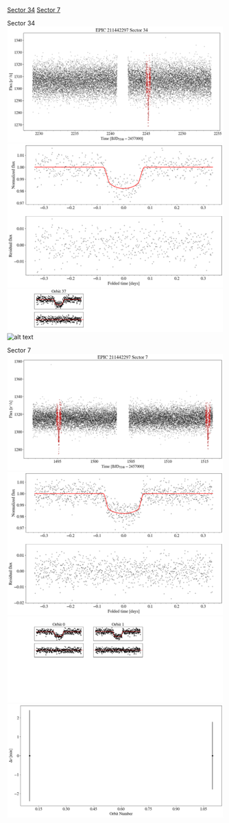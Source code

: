 [Sector 34](#sector34)
[Sector 7](#sector7)

<a name = "sector34"></a>
Sector 34
![alt text](/images/EPIC_211442297_Sector_34/EPIC_211442297_Sector_34_a_TimeSeries.png)
![alt text](/images/EPIC_211442297_Sector_34/EPIC_211442297_Sector_34_b_FoldedLightCurve.png)
![alt text](/images/EPIC_211442297_Sector_34/EPIC_211442297_Sector_34_b_IndividualTransitsWithFit.png)
![alt text](/images/EPIC_211442297_Sector_34/EPIC_211442297_Sector_34_c_TimingResiduals.png)

<a name = "sector7"></a>
Sector 7
![alt text](/images/EPIC_211442297_Sector_7/EPIC_211442297_Sector_7_a_TimeSeries.png)
![alt text](/images/EPIC_211442297_Sector_7/EPIC_211442297_Sector_7_b_FoldedLightCurve.png)
![alt text](/images/EPIC_211442297_Sector_7/EPIC_211442297_Sector_7_b_IndividualTransitsWithFit.png)
![alt text](/images/EPIC_211442297_Sector_7/EPIC_211442297_Sector_7_c_TimingResiduals.png)

